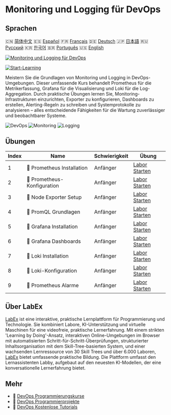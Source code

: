 # Monitoring und Logging für DevOps

## Sprachen

🇨🇳 [简体中文](README_zh.md) 🇪🇸 [Español](README_es.md) 🇫🇷 [Français](README_fr.md) 🇩🇪 [Deutsch](README_de.md) 🇯🇵 [日本語](README_ja.md) 🇷🇺 [Русский](README_ru.md) 🇰🇷 [한국어](README_ko.md) 🇧🇷 [Português](README_pt.md) 🇺🇸 [English](README.md) 

[![Monitoring und Logging für DevOps](https://cover-creator.labex.io/monitoring-and-logging-for-devops.png?lang=de)](https://labex.io/de/courses/monitoring-and-logging-for-devops)

[![Start-Learning](https://img.shields.io/badge/Start-Learning-whitesmoke?style=for-the-badge)](https://labex.io/de/courses/monitoring-and-logging-for-devops)

Meistern Sie die Grundlagen von Monitoring und Logging in DevOps-Umgebungen. Dieser umfassende Kurs behandelt Prometheus für die Metrikerfassung, Grafana für die Visualisierung und Loki für die Log-Aggregation. Durch praktische Übungen lernen Sie, Monitoring-Infrastrukturen einzurichten, Exporter zu konfigurieren, Dashboards zu erstellen, Alerting-Regeln zu schreiben und Systemprotokolle zu analysieren – alles entscheidende Fähigkeiten für die Wartung zuverlässiger und beobachtbarer Systeme.

![DevOps](https://img.shields.io/badge/DevOps-whitesmoke?style=for-the-badge&logo=devops)
![Monitoring](https://img.shields.io/badge/Monitoring-whitesmoke?style=for-the-badge&logo=monitoring)
![Logging](https://img.shields.io/badge/Logging-whitesmoke?style=for-the-badge&logo=logging)


## Übungen

|   Index | Name                         | Schwierigkeit   | Übung                                                                                                                                                |
|---------|------------------------------|-----------------|------------------------------------------------------------------------------------------------------------------------------------------------------|
|       1 | 🧩  Prometheus Installation  | Anfänger        | <a target='_blank' href='https://labex.io/de/labs/docker-prometheus-installation-601811?course=monitoring-and-logging-for-devops'>Labor Starten</a>  |
|       2 | 🧩  Prometheus-Konfiguration | Anfänger        | <a target='_blank' href='https://labex.io/de/labs/docker-prometheus-configuration-601818?course=monitoring-and-logging-for-devops'>Labor Starten</a> |
|       3 | 🧩  Node Exporter Setup      | Anfänger        | <a target='_blank' href='https://labex.io/de/labs/docker-node-exporter-setup-601825?course=monitoring-and-logging-for-devops'>Labor Starten</a>      |
|       4 | 🧩  PromQL Grundlagen        | Anfänger        | <a target='_blank' href='https://labex.io/de/labs/docker-promql-basics-601827?course=monitoring-and-logging-for-devops'>Labor Starten</a>            |
|       5 | 🧩  Grafana Installation     | Anfänger        | <a target='_blank' href='https://labex.io/de/labs/docker-grafana-installation-601822?course=monitoring-and-logging-for-devops'>Labor Starten</a>     |
|       6 | 🧩  Grafana Dashboards       | Anfänger        | <a target='_blank' href='https://labex.io/de/labs/docker-grafana-dashboards-601821?course=monitoring-and-logging-for-devops'>Labor Starten</a>       |
|       7 | 🧩  Loki Installation        | Anfänger        | <a target='_blank' href='https://labex.io/de/labs/docker-loki-installation-601824?course=monitoring-and-logging-for-devops'>Labor Starten</a>        |
|       8 | 🧩  Loki-Konfiguration       | Anfänger        | <a target='_blank' href='https://labex.io/de/labs/docker-loki-configuration-601823?course=monitoring-and-logging-for-devops'>Labor Starten</a>       |
|       9 | 🧩  Prometheus Alarme        | Anfänger        | <a target='_blank' href='https://labex.io/de/labs/docker-prometheus-alerts-601826?course=monitoring-and-logging-for-devops'>Labor Starten</a>        |

## Über LabEx

[LabEx](https://labex.io) ist eine interaktive, praktische Lernplattform für Programmierung und Technologie. Sie kombiniert Labore, KI-Unterstützung und virtuelle Maschinen für eine videofreie, praktische Lernerfahrung. Mit einem strikten 'Learning by Doing'-Ansatz, interaktiven Online-Umgebungen im Browser mit automatisierten Schritt-für-Schritt-Überprüfungen, strukturierter Inhaltsorganisation mit dem Skill-Tree-basierten System, und einer wachsenden Lernressource von 30 Skill Trees und über 6.000 Laboren, [LabEx](https://labex.io) bietet umfassende praktische Bildung. Die Plattform umfasst den Lernassistenten Labby, aufgebaut auf den neuesten KI-Modellen, der eine konversationelle Lernerfahrung bietet.

## Mehr

- 🔗 [DevOps Programmierungskurse](https://github.com/labex-labs/awesome-programming-courses)
- 🔗 [DevOps Programmierprojekte](https://github.com/labex-labs/awesome-programming-projects)
- 🔗 [DevOps Kostenlose Tutorials](https://github.com/labex-labs/devops-free-tutorials)

